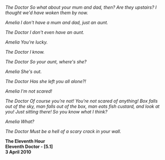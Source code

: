 _The Doctor_ _So what about your mum and dad, then? Are they upstairs? I thought we'd have woken them by now._

_Amelia_ _I don't have a mum and dad, just an aunt._

_The Doctor_ _I don't even have an aunt._

_Amelia_ _You're lucky._

_The Doctor_ _I know._

_The Doctor_ _So your aunt, where's she?_

_Amelia_ _She's out._

_The Doctor_ _Has she left you all alone?!_

_Amelia_ _I'm not scared!_

_The Doctor_ _Of course you're not! You're not scared of anything! Box falls out of the sky, man falls out of the box, man eats fish custard, and look at you! Just sitting there! So you know what I think?_

_Amelia_ _What?_

_The Doctor_ _Must be a hell of a scary crack in your wall._

**The Eleventh Hour  
Eleventh Doctor - [5.1]  
3 April 2010**